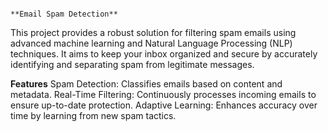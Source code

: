                                                                                                 **Email Spam Detection**
This project provides a robust solution for filtering spam emails using advanced machine learning and Natural Language Processing (NLP) techniques. It aims to keep your inbox organized and secure by accurately identifying and separating spam from legitimate messages.

**Features**
Spam Detection: Classifies emails based on content and metadata.
Real-Time Filtering: Continuously processes incoming emails to ensure up-to-date protection.
Adaptive Learning: Enhances accuracy over time by learning from new spam tactics.
